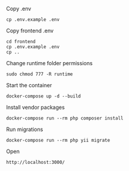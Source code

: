 Copy .env

    cp .env.example .env

Copy frontend .env

    cd frontend
    cp .env.example .env
    cp ..

Change runtime folder permissions

    sudo chmod 777 -R runtime

Start the container

    docker-compose up -d --build

Install vendor packages

    docker-compose run --rm php composer install

Run migrations

    docker-compose run --rm php yii migrate

Open

    http://localhost:3000/
